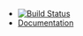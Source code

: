 - [![Build Status](https://travis-ci.org/Nercury/bytecache-rs.svg)](https://travis-ci.org/Nercury/bytecache-rs)
- [Documentation](http://nercury.github.io/bytecache-rs)
